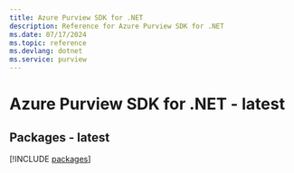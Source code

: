 ```yaml
---
title: Azure Purview SDK for .NET
description: Reference for Azure Purview SDK for .NET
ms.date: 07/17/2024
ms.topic: reference
ms.devlang: dotnet
ms.service: purview
---
```

# Azure Purview SDK for .NET - latest
## Packages - latest
[!INCLUDE [packages](purview-index.md)]